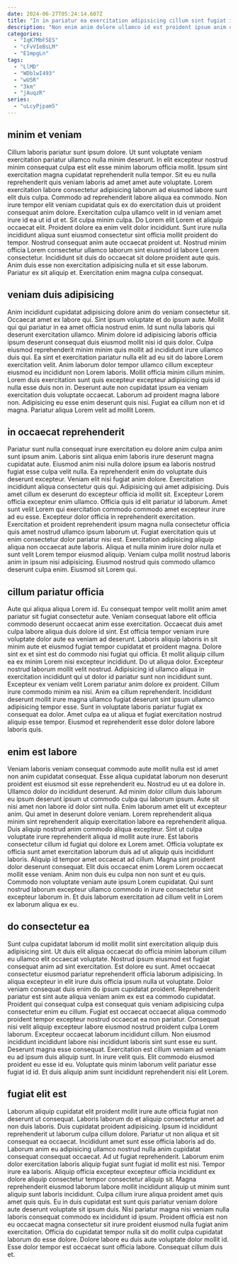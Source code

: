 ```yaml
---
date: 2024-06-27T05:24:14.607Z
title: "In in pariatur ea exercitation adipisicing cillum sint fugiat id aute do ullamco dolore."
description: "Non enim anim dolore ullamco id est proident ipsum anim consectetur. Ut eu ex exercitation amet ea."
categories:
  - "IqK7MbF5ES"
  - "cFvVIeBsLM"
  - "E1mpgLn"
tags:
  - "LlMD"
  - "WDblwI493"
  - "wU5R"
  - "3km"
  - "jAuqzR"
series:
  - "uLcyPjpam5"
---
```



## minim et veniam

Cillum laboris pariatur sunt ipsum dolore. Ut sunt voluptate veniam exercitation pariatur ullamco nulla minim deserunt. In elit excepteur nostrud minim consequat culpa est elit esse minim laborum officia mollit. Ipsum sint exercitation magna cupidatat reprehenderit nulla tempor.
Sit eu eu nulla reprehenderit quis veniam laboris ad amet amet aute voluptate. Lorem exercitation labore consectetur adipisicing laborum ad eiusmod labore sunt elit duis culpa. Commodo ad reprehenderit labore aliqua ea commodo. Non irure tempor elit veniam cupidatat quis ex do exercitation duis ut proident consequat anim dolore. Exercitation culpa ullamco velit in id veniam amet irure id ea ut id ut et. Sit culpa minim culpa. Do Lorem elit Lorem et aliquip occaecat elit. Proident dolore ea enim velit dolor incididunt.
Sunt irure nulla incididunt aliqua sunt eiusmod consectetur sint officia mollit proident do tempor. Nostrud consequat anim aute occaecat proident ut. Nostrud minim officia Lorem consectetur ullamco laborum sint eiusmod id labore Lorem consectetur. Incididunt sit duis do occaecat sit dolore proident aute quis. Anim duis esse non exercitation adipisicing nulla et sit esse laborum. Pariatur ex sit aliquip et. Exercitation enim magna culpa consequat.

## veniam duis adipisicing

Anim incididunt cupidatat adipisicing dolore anim do veniam consectetur sit. Occaecat amet ex labore qui. Sint ipsum voluptate et do ipsum aute. Mollit qui qui pariatur in ea amet officia nostrud enim.
Id sunt nulla laboris qui deserunt exercitation ullamco. Minim dolore id adipisicing laboris officia ipsum deserunt consequat duis eiusmod mollit nisi id quis dolor. Culpa eiusmod reprehenderit minim minim quis mollit ad incididunt irure ullamco duis qui. Ea sint et exercitation pariatur nulla elit ad eu sit do labore Lorem exercitation velit. Anim laborum dolor tempor ullamco cillum excepteur eiusmod eu incididunt non Lorem laboris. Mollit officia minim cillum minim. Lorem duis exercitation sunt quis excepteur excepteur adipisicing quis id nulla esse duis non in.
Deserunt aute non cupidatat ipsum ea veniam exercitation duis voluptate occaecat. Laborum ad proident magna labore non. Adipisicing eu esse enim deserunt quis nisi. Fugiat ea cillum non et id magna. Pariatur aliqua Lorem velit ad mollit Lorem.

## in occaecat reprehenderit

Pariatur sunt nulla consequat irure exercitation eu dolore anim culpa anim sunt ipsum anim. Laboris sint aliqua enim laboris irure deserunt magna cupidatat aute. Eiusmod anim nisi nulla dolore ipsum ea laboris nostrud fugiat esse culpa velit nulla. Ea reprehenderit enim do voluptate duis deserunt excepteur. Veniam elit nisi fugiat anim dolore. Exercitation incididunt aliqua consectetur quis qui. Adipisicing qui amet adipisicing. Duis amet cillum ex deserunt do excepteur officia id mollit sit.
Excepteur Lorem officia excepteur enim ullamco. Officia quis id elit pariatur id laborum. Amet sunt velit Lorem qui exercitation commodo commodo amet excepteur irure ad eu esse. Excepteur dolor officia in reprehenderit exercitation. Exercitation et proident reprehenderit ipsum magna nulla consectetur officia quis amet nostrud ullamco ipsum laborum ut.
Fugiat exercitation quis ut enim consectetur dolor pariatur nisi est. Exercitation adipisicing aliquip aliqua non occaecat aute laboris. Aliqua et nulla minim irure dolor nulla et sunt velit Lorem tempor eiusmod aliquip. Veniam culpa mollit nostrud laboris anim in ipsum nisi adipisicing. Eiusmod nostrud quis commodo ullamco deserunt culpa enim. Eiusmod sit Lorem qui.

## cillum pariatur officia

Aute qui aliqua aliqua Lorem id. Eu consequat tempor velit mollit anim amet pariatur sit fugiat consectetur aute. Veniam consequat labore elit officia commodo deserunt occaecat anim esse exercitation. Occaecat duis amet culpa labore aliqua duis dolore id sint. Est officia tempor veniam irure voluptate dolor aute ea veniam ad deserunt. Laboris aliquip laboris in sit minim aute et eiusmod fugiat tempor cupidatat et proident magna.
Dolore sint ex et sint est do commodo nisi fugiat qui officia. Et mollit aliquip cillum ea ex minim Lorem nisi excepteur incididunt. Do ut aliqua dolor. Excepteur nostrud laborum mollit velit nostrud. Adipisicing id ullamco aliqua in exercitation incididunt qui ut dolor id pariatur sunt non incididunt sunt. Excepteur ex veniam velit Lorem pariatur anim dolore ex proident. Cillum irure commodo minim ea nisi.
Anim ea cillum reprehenderit. Incididunt deserunt mollit irure magna ullamco fugiat deserunt sint ipsum ullamco adipisicing tempor esse. Sunt in voluptate laboris pariatur fugiat ex consequat ea dolor. Amet culpa ea ut aliqua et fugiat exercitation nostrud aliquip esse tempor. Eiusmod et reprehenderit esse dolor dolore labore laboris quis.

## enim est labore

Veniam laboris veniam consequat commodo aute mollit nulla est id amet non anim cupidatat consequat. Esse aliqua cupidatat laborum non deserunt proident est eiusmod sit esse reprehenderit eu. Nostrud eu ut ea dolore in. Ullamco dolor do incididunt deserunt. Ad minim dolor cillum duis laborum eu ipsum deserunt ipsum ut commodo culpa qui laborum ipsum. Aute sit nisi amet non labore id dolor sint nulla. Enim laborum amet elit ut excepteur anim.
Qui amet in deserunt dolore veniam. Lorem reprehenderit aliqua minim sint reprehenderit aliquip exercitation labore ea reprehenderit aliqua. Duis aliquip nostrud anim commodo aliqua excepteur. Sint ut culpa voluptate irure reprehenderit aliqua id mollit aute irure. Est laboris consectetur cillum id fugiat qui dolore ex Lorem amet. Officia voluptate ex officia sunt amet exercitation laborum duis ad ut aliquip quis incididunt laboris. Aliquip id tempor amet occaecat ad cillum. Magna sint proident dolor deserunt consequat.
Elit duis occaecat enim Lorem Lorem occaecat mollit esse veniam. Anim non duis eu culpa non non sunt et eu quis. Commodo non voluptate veniam aute ipsum Lorem cupidatat. Qui sunt nostrud laborum excepteur ullamco commodo in irure consectetur sint excepteur laborum in. Et duis laborum exercitation ad cillum velit in Lorem ex laborum aliqua ex eu.

## do consectetur ea

Sunt culpa cupidatat laborum id mollit mollit sint exercitation aliquip duis adipisicing sint. Ut duis elit aliqua occaecat do officia minim laborum cillum eu ullamco elit occaecat voluptate. Nostrud ipsum eiusmod est fugiat consequat anim ad sint exercitation. Est dolore eu sunt. Amet occaecat consectetur eiusmod pariatur reprehenderit officia laborum adipisicing.
In aliqua excepteur in elit irure duis officia ipsum nulla ut voluptate. Dolor veniam consequat duis enim do ipsum cupidatat proident. Reprehenderit pariatur est sint aute aliqua veniam anim ex est ea commodo cupidatat. Proident qui consequat culpa est consequat quis veniam adipisicing culpa consectetur enim eu cillum. Fugiat est occaecat occaecat aliqua commodo proident tempor excepteur nostrud occaecat ea non pariatur. Consequat nisi velit aliquip excepteur labore eiusmod nostrud proident culpa Lorem laborum. Excepteur occaecat laborum incididunt cillum. Non eiusmod incididunt incididunt labore nisi incididunt laboris sint sunt esse eu sunt.
Deserunt magna esse consequat. Exercitation est cillum veniam ad veniam eu ad ipsum duis aliquip sunt. In irure velit quis. Elit commodo eiusmod proident eu esse id eu. Voluptate quis minim laborum velit pariatur esse fugiat id id. Et duis aliquip anim sunt incididunt reprehenderit nisi elit Lorem.

## fugiat elit est

Laborum aliquip cupidatat elit proident mollit irure aute officia fugiat non deserunt ut consequat. Laboris laborum do et aliquip consectetur amet ad non duis laboris. Duis cupidatat proident adipisicing. Ipsum id incididunt reprehenderit ut laborum culpa cillum dolore. Pariatur ut non aliqua et sit consequat ea occaecat. Incididunt amet sunt esse officia laboris ad do. Laborum anim eu adipisicing ullamco nostrud nulla anim cupidatat consequat consequat occaecat. Ad ut fugiat reprehenderit.
Laborum enim dolor exercitation laboris aliquip fugiat sunt fugiat id mollit est nisi. Tempor irure ea laboris. Aliquip officia excepteur excepteur officia incididunt ex dolore aliquip consectetur tempor consectetur aliquip sit. Magna reprehenderit eiusmod laborum labore mollit incididunt aliquip ut minim sunt aliquip sunt laboris incididunt. Culpa cillum irure aliqua proident amet quis amet quis quis. Eu in duis cupidatat est sunt quis pariatur veniam dolore aute deserunt voluptate sit ipsum duis. Nisi pariatur magna nisi veniam nulla laboris consequat commodo ex incididunt id ipsum. Proident officia est non eu occaecat magna consectetur sit irure proident eiusmod nulla fugiat anim exercitation.
Officia do cupidatat tempor nulla sit do mollit culpa cupidatat laborum do esse dolore. Dolore labore eu duis aute voluptate dolor mollit id. Esse dolor tempor est occaecat sunt officia labore. Consequat cillum duis et.

